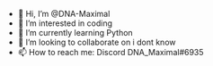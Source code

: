 - 👋 Hi, I’m @DNA-Maximal
- 👀 I’m interested in coding
- 🌱 I’m currently learning Python
- 💞️ I’m looking to collaborate on i dont know
- 📫 How to reach me: Discord DNA_Maximal#6935

<!---
DNA-Maximal/DNA-Maximal is a ✨ special ✨ repository because its `README.md` (this file) appears on your GitHub profile.
You can click the Preview link to take a look at your changes.
--->
